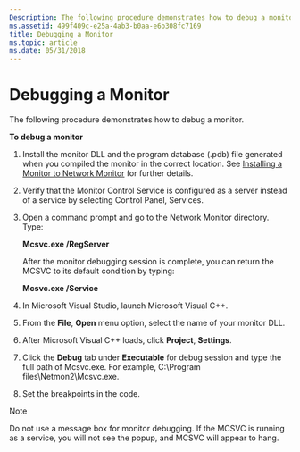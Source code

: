 ```yaml
---
Description: The following procedure demonstrates how to debug a monitor.
ms.assetid: 499f409c-e25a-4ab3-b0aa-e6b308fc7169
title: Debugging a Monitor
ms.topic: article
ms.date: 05/31/2018
---
```


# Debugging a Monitor

The following procedure demonstrates how to debug a monitor.

**To debug a monitor**

1.  Install the monitor DLL and the program database (.pdb) file generated when you compiled the monitor in the correct location. See [Installing a Monitor to Network Monitor](installing-a-monitor-to-network-monitor.md) for further details.
2.  Verify that the Monitor Control Service is configured as a server instead of a service by selecting Control Panel, Services.
3.  Open a command prompt and go to the Network Monitor directory. Type:

    **Mcsvc.exe /RegServer**

    After the monitor debugging session is complete, you can return the MCSVC to its default condition by typing:

    **Mcsvc.exe /Service**

4.  In Microsoft Visual Studio, launch Microsoft Visual C++.
5.  From the **File**, **Open** menu option, select the name of your monitor DLL.
6.  After Microsoft Visual C++ loads, click **Project**, **Settings**.
7.  Click the **Debug** tab under **Executable** for debug session and type the full path of Mcsvc.exe. For example, C:\\Program files\\Netmon2\\Mcsvc.exe.
8.  Set the breakpoints in the code.

> [!Note]  
> Do not use a message box for monitor debugging. If the MCSVC is running as a service, you will not see the popup, and MCSVC will appear to hang.

 

 

 



